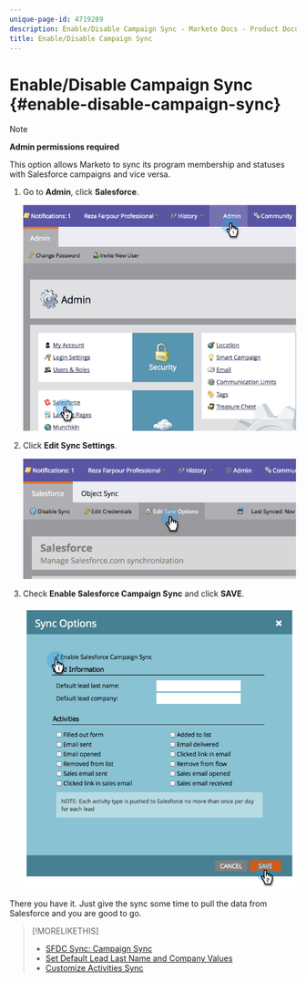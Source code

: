 ```yaml
---
unique-page-id: 4719289
description: Enable/Disable Campaign Sync - Marketo Docs - Product Documentation
title: Enable/Disable Campaign Sync
---
```


# Enable/Disable Campaign Sync {#enable-disable-campaign-sync}

>[!NOTE]
>
>**Admin permissions required**

This option allows Marketo to sync its program membership and statuses with Salesforce campaigns and vice versa.

1. Go to **Admin**, click **Salesforce**.

   ![](assets/image2014-12-9-13-3a36-3a49.png)

1. Click **Edit Sync Settings**.

   ![](assets/image2014-12-9-13-3a37-3a0.png)

1. Check **Enable Salesforce Campaign Sync** and click **SAVE**.

   ![](assets/image2014-12-9-13-3a37-3a8.png)

There you have it. Just give the sync some time to pull the data from Salesforce and you are good to go.

>[!MORELIKETHIS]
>
>* [SFDC Sync: Campaign Sync](/help/marketo/product-docs/crm-sync/salesforce-sync/sfdc-sync-details/sfdc-sync-campaign-sync.md)
>* [Set Default Lead Last Name and Company Values](/help/marketo/product-docs/crm-sync/salesforce-sync/setup/optional-steps/set-default-person-last-name-and-company-name.md)
>* [Customize Activities Sync](/help/marketo/product-docs/crm-sync/salesforce-sync/setup/optional-steps/customize-activities-sync.md)
